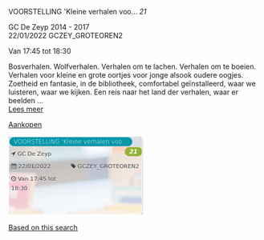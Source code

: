 VOORSTELLING 'Kleine verhalen voo... *21*

GC De Zeyp 2014 - 2017  
22/01/2022 GCZEY\_GROTEOREN2  

Van 17:45 tot 18:30

  

  

Bosverhalen. Wolfverhalen. Verhalen om te lachen. Verhalen om te boeien. Verhalen voor kleine en grote oortjes voor jonge alsook oudere oogjes. Zoetheid en fantasie, in de bibliotheek, comfortabel geïnstalleerd, waar we luisteren, waar we kijken. Een reis naar het land der verhalen, waar er beelden ...  
[Lees meer](https://tickets.vgc.be/activity/subscribe/GCZEY_GROTEOREN2)

[Aankopen](https://tickets.vgc.be/ticketingActivity/subscribe/GCZEY_GROTEOREN2)

![](70126.png)

[Based on this search](https://tickets.vgc.be/activity/index?&vrijeplaatsen=1&Age%5B%5D=3%2C5&entity=276)